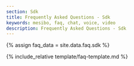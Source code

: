 ```yaml
---
section: Sdk
title: Frequently Asked Questions - Sdk
keywords: mesibo, faq, chat, voice, video
description: Frequently Asked Questions - Sdk
---
```

{% assign faq_data = site.data.faq.sdk %}

{% include_relative template/faq-template.md  %}

